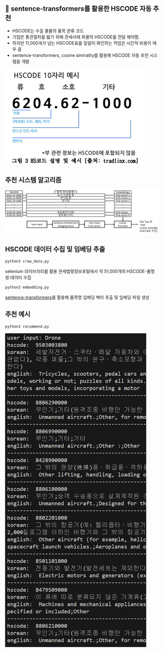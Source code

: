 ## 🚢 sentence-transformers를 활용한 HSCODE 자동 추천
* HSCODE는 수출 물품의 품목 분류 코드
* 기업은 통관절차를 밟기 위해 관세사에 화물의 HSCODE를 전달 해야함.
* 하지만 11,000개가 넘는 HSCODE표를 일일이 확인하는 작업은 시간적 비용이 매우 큼
* sentence-transformers, cosine simirality를 활용해 HSCODE 자동 추천 시스템을 개발

![hscode](image/hscode.png)

## 추천 시스템 알고리즘
![algorithm](image/algorithm.png)

## HSCODE 데이터 수집 및 임베딩 추출

```bash
python3 craw_data.py
```
selenium 라이브러리를 활용 관세법령정보포털에서 약 51,000개의 HSCODE-품명 쌍 데이터 수집

```bash
python3 embedding.py
```
[sentence-transformers](https://huggingface.co/sentence-transformers/all-MiniLM-L6-v2)를 활용해 품목명 임베딩 벡터 추출 및 임베딩 파일 생성

## 추천 예시
```bash
python3 recommend.py
```
![recommend](image/recommend.png)
